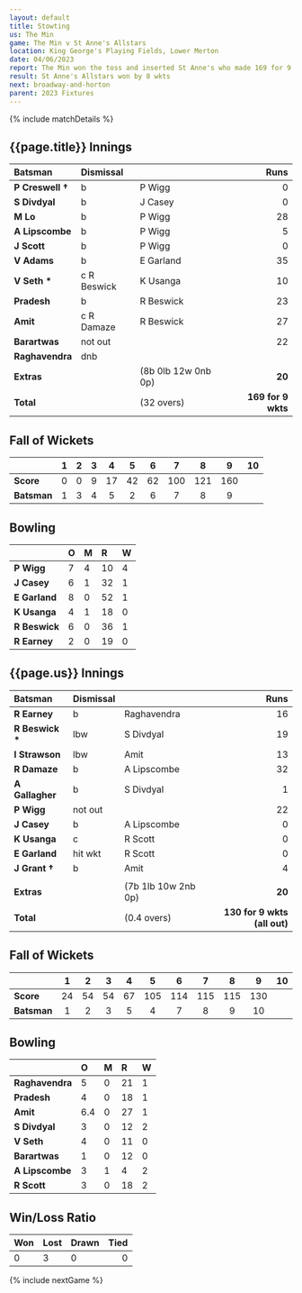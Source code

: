 ```yaml
---
layout: default
title: Stowting
us: The Min
game: The Min v St Anne's Allstars 
location: King George's Playing Fields, Lower Merton
date: 04/06/2023
report: The Min won the toss and inserted St Anne's who made 169 for 9 wkts. The Min replied with 130 all out. 
result: St Anne's Allstars won by 8 wkts
next: broadway-and-horton
parent: 2023 Fixtures
---
```


{% include matchDetails %}

## {{page.title}} Innings

| Batsman | Dismissal | | Runs |
|:---|:---|---|---:|
| **P Creswell &#8224;** | b | P Wigg | 0 |
| **S Divdyal** | b | J Casey | 0 |
| **M Lo** | b | P Wigg | 28 |
| **A Lipscombe** | b | P Wigg | 5 |
| **J Scott** | b | P Wigg | 0 |
| **V Adams** | b | E Garland | 35 |
| **V Seth &#42;** | c R Beswick | K Usanga | 10 |
| **Pradesh** | b | R Beswick | 23 |
| **Amit** | c R Damaze | R Beswick | 27 |
| **Barartwas** | not out |  | 22 |
| **Raghavendra** | dnb |  |  |
| **Extras** | | (8b 0lb 12w 0nb 0p) | **20** |
| **Total** | | (32 overs) | **169 for 9 wkts** |

## Fall of Wickets

| | 1 | 2 | 3 | 4 | 5 | 6 | 7 | 8 | 9 | 10 |
|---|:---:|:---:|:---:|:---:|:---:|:---:|:---:|:---:|:---:|:---:|
| **Score** | 0 | 0 | 9 | 17 | 42 | 62 | 100 | 121 | 160 |  | 
| **Batsman** | 1  | 3  | 4  | 5  | 2  |  6 | 7  |  8 | 9 |  | 

## Bowling

| | O | M | R | W |
|---|:---|:---|:---|:---|
| **P Wigg** | 7 | 4 | 10 | 4 |
| **J Casey** | 6 | 1 | 32 | 1 |
| **E Garland** | 8 | 0 | 52 | 1 |
| **K Usanga** | 4 | 1 | 18 | 0 |
| **R Beswick** | 6 | 0 | 36 | 1 |
| **R Earney** | 2 | 0 | 19 | 0 |

## {{page.us}} Innings

| Batsman | Dismissal | | Runs |
|:---|:---|---|---:|
| **R Earney** | b | Raghavendra | 16 |
| **R Beswick &#42;** | lbw | S Divdyal | 19 |
| **I Strawson** | lbw | Amit | 13 |
| **R Damaze** | b | A Lipscombe | 32 |
| **A Gallagher** | b | S Divdyal| 1 |
| **P Wigg** | not out |  | 22 |
| **J Casey** | b | A Lipscombe | 0 |
| **K Usanga** | c | R Scott | 0 |
| **E Garland** | hit wkt | R Scott | 0 |
| **J Grant &#8224;** | b | Amit | 4 |
| | | | |
| **Extras** | | (7b 1lb 10w 2nb 0p) | **20** |
| **Total** | | (0.4 overs) | **130 for 9 wkts (all out)** |

## Fall of Wickets

| | 1 | 2 | 3 | 4 | 5 | 6 | 7 | 8 | 9 | 10 |
|---|:---:|:---:|:---:|:---:|:---:|:---:|:---:|:---:|:---:|:---:|
| **Score** | 24 | 54 | 54 | 67 | 105 | 114 | 115 | 115 | 130 |  |
| **Batsman** | 1 | 2 | 3 | 5 | 4 | 7 | 8 | 9 | 10 |  | 

## Bowling

| | O | M | R | W |
|---|:---|:---|:---|:---|
| **Raghavendra** | 5 | 0 | 21 | 1 |
| **Pradesh** | 4 | 0 | 18 | 1 |
| **Amit** | 6.4 | 0 | 27 | 1 |
| **S Divdyal** | 3 | 0 | 12 | 2 |
| **V Seth** | 4 | 0 | 11 | 0 |
| **Barartwas** | 1 | 0 | 12 | 0 |
| **A Lipscombe** | 3 | 1 | 4 | 2 |
| **R Scott** | 3 | 0 | 18 | 2 |

## Win/Loss Ratio

| Won | Lost | Drawn | Tied |
|:---|:---|:---|---:|
| 0 | 3 | 0 | 0 |

{% include nextGame %}